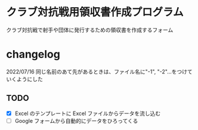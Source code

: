 # クラブ対抗戦用領収書作成プログラム

クラブ対抗戦で射手や団体に発行するための領収書を作成するフォーム

# changelog
2022/07/16
同じ名前のあて先があるときは、ファイル名に"-1", "-2"...をつけていくようにした

## TODO

- [x] Excel のテンプレートに Excel ファイルからデータを流し込む
- [ ] Google フォームから自動的にデータをひろってくる
